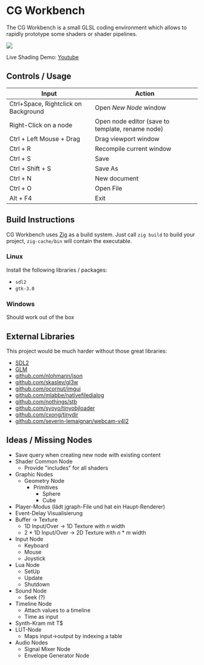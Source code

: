 # CG Workbench
The CG Workbench is a small GLSL coding environment which allows to rapidly prototype some shaders or shader pipelines.

![](https://mq32.de/public/2801bead79cd300b41f6e983d8e4a7fbd7b134dc.png)

Live Shading Demo: [Youtube](https://www.youtube.com/watch?v=et6Kq0yJqxU)

## Controls / Usage

| Input | Action |
|-|-|
| Ctrl+Space, Rightclick on Background | Open *New Node* window |
| Right-Click on a node | Open node editor (save to template, rename node) |
| Ctrl + Left Mouse + Drag | Drag viewport window |
| Ctrl + R | Recompile current window |
| Ctrl + S | Save |
| Ctrl + Shift + S | Save As |
| Ctrl + N | New document |
| Ctrl + O | Open File |
| Alt + F4 | Exit |

## Build Instructions

CG Workbench uses [Zig](https://ziglang.org/) as a build system. Just call `zig build` to build your project, `zig-cache/bin` will contain the executable.

### Linux
Install the following libraries / packages:
- `sdl2`
- `gtk-3.0`

### Windows
Should work out of the box

## External Libraries
This project would be much harder without those great libraries:
- [SDL2](https://www.libsdl.org)
- [GLM](https://glm.g-truc.net/0.9.8/index.html)
- [github.com/nlohmann/json](https://github.com/nlohmann/json)
- [github.com/skaslev/gl3w](https://github.com/skaslev/gl3w)
- [github.com/ocornut/imgui](https://github.com/ocornut/imgui)
- [github.com/mlabbe/nativefiledialog](https://github.com/mlabbe/nativefiledialog)
- [github.com/nothings/stb](https://github.com/nothings/stb)
- [github.com/syoyo/tinyobjloader](https://github.com/syoyo/tinyobjloader)
- [github.com/cxong/tinydir](https://github.com/cxong/tinydir)
- [github.com/severin-lemaignan/webcam-v4l2](https://github.com/severin-lemaignan/webcam-v4l2)

## Ideas / Missing Nodes
- Save query when creating new node with existing content
- Shader Common Node
  - Provide "includes" for all shaders
- Graphic Nodes
	- Geometry Node
		- Primitives
			- Sphere
			- Cube
- Player-Modus (lädt jgraph-File und hat ein Haupt-Renderer)
- Event-Delay Visualisierung
- Buffer -> Texture
	- 1D Input/Over → 1D Texture with *n* width
	- 2 * 1D Input/Over → 2D Texture with *n* * *m* width
- Input Node
	- Keyboard
	- Mouse
	- Joystick
- Lua Node
	- SetUp
	- Update
	- Shutdown
- Sound Node
	- Seek (?)
- Timeline Node
	- Attach values to a timeline
	- Time as input
- Synth-Kram mit T$
- LUT-Node
	- Maps input→output by indexing a table
- Audio Nodes
	- Signal Mixer Node
	- Envelope Generator Node